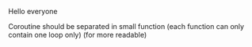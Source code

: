 Hello everyone

Coroutine should be separated in small function (each function can only contain one loop only) (for more readable)
